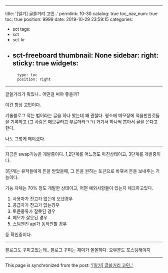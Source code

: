 
---
title: '[일기] 글쓸거리 고민..'
permlink: 10-30
catalog: true
toc_nav_num: true
toc: true
position: 9999
date: 2019-10-29 23:59:15
categories:
- sct
tags:
- sct
- sct-kr
- sct-freeboard
thumbnail: None
sidebar:
    right:
        sticky: true
widgets:
    -
        type: toc
        position: right
---


글쓸거리가 뭐있나.. 어떤걸 써야 좋을까?

이건 항상 고민이다.

기술블로그 적는 법이라는 글을 하나 봤는데 꽤 괜찮다.
평소에 메모장에 적을만한것들을 기록하고 (그 사람은 메모큐라고 부르더라ㅋㅋ) 거기서 하나씩 뽑아서 글을 쓴다고 한다.

나도 그렇게 해야겠다.

---

지금은 swap기능을 개발중이다.
1,2단계를 어느정도 마친상태이고, 3단계를 개발중이다.

3단계는 유저들에게 돈을 받았을때, 그 돈을 원하는 토큰으로 바꿔서 돈을 보내주는 기능이다.

기능 자체는 70% 정도 개발한 상태이고, 어떤 예외사항들이 있는지 체크하고있다.

1. 사용자가 잔고가 없는데 보낸경우
3. 공급자가 잔고가 없는경우
4. 토큰종류가 잘못된 경우
5. 메모가 잘못된 경우
6. 스팀엔진 api가 동작안할 경우

등 확인중이다.

---

블로그도 꾸미고있는데.. 블로그 꾸미는 재미가 쏠쏠하다. 요부분도 포스팅해야지

- - -

This page is synchronized from the post: ['[일기] 글쓸거리 고민..'](https://steemit.com/@jacobyu/10-30)
